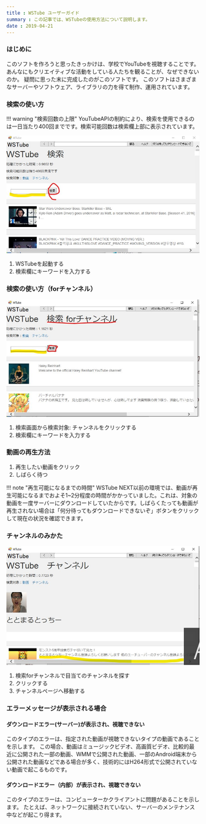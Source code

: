 ```yaml
---
title : WSTube ユーザーガイド
summary : この記事では、WSTubeの使用方法について説明します。
date : 2019-04-21
---
```

### はじめに
このソフトを作ろうと思ったきっかけは、学校でYouTubeを視聴することです。
あんなにもクリエイティブな活動をしている人たちを観ることが、なぜできないのか。
疑問に思った末に完成したのがこのソフトです。
このソフトはさまざまなサーバーやソフトウェア、ライブラリの力を得て制作、運用されています。

### 検索の使い方
!!! warning "検索回数の上限"
    YouTubeAPIの制約により、検索を使用できるのは一日当たり400回までです。検索可能回数は検索欄上部に表示されています。

![検索画面](media/img26.jpg)

1. WSTubeを起動する
2. 検索欄にキーワードを入力する

### 検索の使い方（forチャンネル）
![チャンネル検索画面](media/img29.jpg)

1. 検索画面から検索対象: チャンネルをクリックする
2. 検索欄にキーワードを入力する
   
### 動画の再生方法
1. 再生したい動画をクリック
2. しばらく待つ

!!! note "再生可能になるまでの時間"
    WSTube NEXT以前の環境では、動画が再生可能になるまでおよそ1~2分程度の時間がかかっていました。これは、対象の動画を一度サーバーにダウンロードしていたからです。しばらくたっても動画が再生されない場合は「何分待ってもダウンロードできないぞ」ボタンをクリックして現在の状況を確認できます。

### チャンネルのみかた
![チャンネルページ](media/img37.jpg)

1. 検索forチャンネルで目当てのチャンネルを探す
2. クリックする
3. チャンネルページへ移動する

### エラーメッセージが表示される場合
#### ダウンロードエラー(サーバー)が表示され、視聴できない
このタイプのエラーは、指定された動画が視聴できないタイプの動画であることを示します。
この場合、動画はミュージックビデオ、高画質ビデオ、比較的最近に公開された一部の動画、WMMで公開された動画、一部のAndroid端末から公開された動画などである場合が多く、技術的にはH264形式で公開されていない動画で起こるものです。

#### ダウンロードエラー（内部）が表示され、視聴できない
このタイプのエラーは、コンピューターかクライアントに問題があることを示します。
たとえば、ネットワークに接続されていない、サーバーのメンテナンス中などが起こり得ます。
